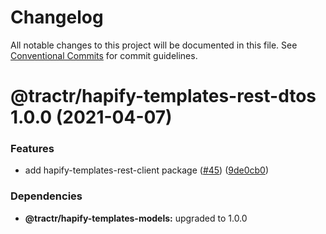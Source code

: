 # Changelog

All notable changes to this project will be documented in this file. See
[Conventional Commits](https://conventionalcommits.org) for commit guidelines.

# @tractr/hapify-templates-rest-dtos 1.0.0 (2021-04-07)


### Features

* add hapify-templates-rest-client package ([#45](https://github.com/tractr/stack/issues/45)) ([9de0cb0](https://github.com/tractr/stack/commit/9de0cb0a79256d1b3dc258cf5c121e211687174c))





### Dependencies

* **@tractr/hapify-templates-models:** upgraded to 1.0.0
